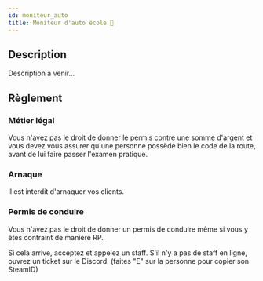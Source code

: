 ```yaml
---
id: moniteur_auto
title: Moniteur d'auto école 🚗
---
```


## Description
Description à venir...

## Règlement
### Métier légal
Vous n'avez pas le droit de donner le permis contre une somme d'argent et vous devez vous assurer qu'une personne possède bien le code de la route, avant de lui faire passer l'examen pratique.

### Arnaque
Il est interdit d'arnaquer vos clients.

### Permis de conduire
Vous n'avez pas le droit de donner un permis de conduire même si vous y êtes contraint de manière RP.

Si cela arrive, acceptez et appelez un staff. S'il n'y a pas de staff en ligne, ouvrez un ticket sur le Discord. (faites "E" sur la personne pour copier son SteamID)